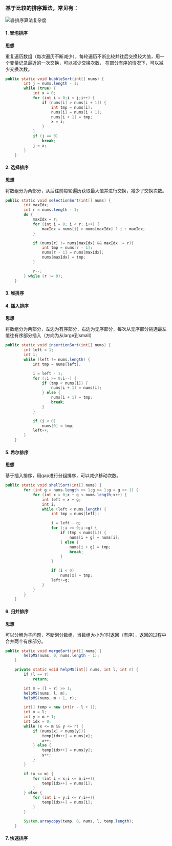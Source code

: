 ### 基于比较的排序算法，常见有：

![各排序算法复杂度](https://github.com/iamdurant/iamdurant.github.io/assets/107034526/e9360d33-8b17-45d3-affe-1d0a7527914c)

#### 1. 冒泡排序

**思想**

重复遍历数组（每次遍历不断减少），每轮遍历不断比较并往后交换较大值，用一个变量记录最近的一次交换，可以减少交换次数， 
在部分有序的情况下，可以减少交换次数。

```java
public static void bubbleSort(int[] nums) {
        int j = nums.length - 1;
        while (true) {
            int x = 0;
            for (int i = 0;i < j;i++) {
                if (nums[i] > nums[i + 1]) {
                    int tmp = nums[i];
                    nums[i] = nums[i + 1];
                    nums[i + 1] = tmp;
                    x = i;
                }
            }
            if (j == 0)
                break;
            j = x;
        }
    }
```

#### 2. 选择排序

**思想**

将数组分为两部分，从后往前每轮遍历获取最大值并进行交换，减少了交换次数。

```java
public static void selectionSort(int[] nums) {
        int maxIdx;
        int r = nums.length - 1;
        do {
            maxIdx = r;
            for (int i = 0; i < r; i++) {
                maxIdx = nums[i] > nums[maxIdx] ? i : maxIdx;
            }

            if (nums[r] != nums[maxIdx] && maxIdx != r){
                int tmp = nums[r - 1];
                nums[r - 1] = nums[maxIdx];
                nums[maxIdx] = tmp;
            }

            r--;
        } while (r != 0);
    }
```

#### 3. 堆排序
#### 4. 插入排序

**思想**

将数组分为两部分，左边为有序部分，右边为无序部分，每次从无序部分挑选最左值往有序部分插入（方向为从large到small）

```java
public static void insertionSort(int[] nums) {
        int left = 1;
        int i;
        while (left != nums.length) {
            int tmp = nums[left];

            i = left - 1;
            for (;i >= 0;i--) {
                if (tmp < nums[i]) {
                    nums[i + 1] = nums[i];
                } else {
                    nums[i + 1] = tmp;
                    break;
                }
            }

            if (i < 0)
                nums[0] = tmp;
            left++;
        }
    }
```

#### 5. 希尔排序

**思想**

基于插入排序，用gap进行分组排序，可以减少移动次数。

```java
public static void shellSort(int[] nums) {
        for (int g = nums.length >> 1;g >= 1;g = g >> 1) {
            for (int x = 0;x + g < nums.length;x++) {
                int left = x + g;
                int i;
                while (left < nums.length) {
                    int tmp = nums[left];

                    i = left - g;
                    for (;i >= 0;i-=g) {
                        if (tmp < nums[i]) {
                            nums[i + g] = nums[i];
                        } else {
                            nums[i + g] = tmp;
                            break;
                        }
                    }

                    if (i < 0)
                        nums[x] = tmp;
                    left+=g;
                }
            }
        }
    }
```

#### 6. 归并排序

**思想**

可以分解为子问题，不断划分数组，当数组大小为1时返回（有序），返回的过程中合并两个有序部分。

```java
public static void mergeSort(int[] nums) {
        helpMS(nums, 0, nums.length - 1);
    }

    private static void helpMS(int[] nums, int l, int r) {
        if (l == r)
            return;

        int m = (l + r) >> 1;
        helpMS(nums, l, m);
        helpMS(nums, m + 1, r);

        int[] temp = new int[r - l + 1];
        int x = l;
        int y = m + 1;
        int idx = 0;
        while (x <= m && y <= r) {
            if (nums[x] < nums[y]){
                temp[idx++] = nums[x];
                x++;
            } else {
                temp[idx++] = nums[y];
                y++;
            }
        }

        if (x <= m) {
            for (int i = x;i <= m;i++){
                temp[idx++] = nums[i];
            }
        } else {
            for (int i = y;i <= r;i++){
                temp[idx++] = nums[i];
            }
        }

        System.arraycopy(temp, 0, nums, l, temp.length);
    }
```

#### 7. 快速排序




